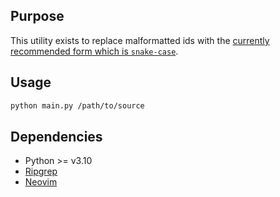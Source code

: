 ## Purpose

This utility exists to replace malformatted ids with the [currently recommended form which is `snake-case`](https://stackoverflow.com/a/34837551/9076590).

## Usage

```bash
python main.py /path/to/source
```

## Dependencies

- Python >= v3.10
- [Ripgrep](https://github.com/BurntSushi/ripgrep)
- [Neovim](https://neovim.io/)


